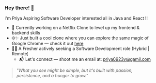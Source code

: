 ### Hey there! 👋

 I'm Priya Aspiring Software Developer interested all in Java and React !!
 
- 🌱 Currently working on a Netflix Clone to level up my frontend & backend skills
- 🌐✨ Just built a cool clone where you can explore the same magic of Google Chrome —  check it out [here](https://clone-8db54.web.app/)
- 👩‍🎓 A Fresher actively seeking a Software Development role (Hybrid | Remote)
   - 📬 Let's connect — shoot me an email at: priya0923v@gamil.com

> *"What you see might be simple, but it's built with passion, persistence, and a hunger to grow."*

